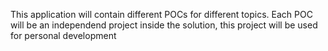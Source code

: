 This application will contain different POCs for different topics. 
Each POC will be an independend project inside the solution, this project will be used for personal development

